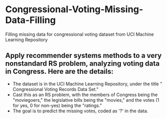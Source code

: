 # Congressional-Voting-Missing-Data-Filling
Filling missing data for congressional voting dataset from UCI Machine Learning Repository

## Apply recommender systems methods to a very nonstandard RS problem, analyzing voting data in Congress. Here are the details:

* The dataset is in the UCI Machine Learning Repository, under the title " Congressional Voting Records Data Set."
* Cast this as an RS problem, with the members of Congress being the "moviegoers," the legislative bills being the "movies," and the votes (1 for yes, 0 for non-yes) being the "ratings."
* The goal is to predict the missing votes, coded as '?' in the data.
